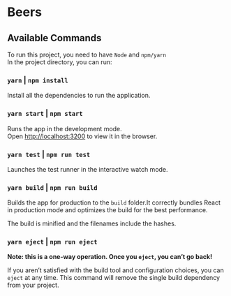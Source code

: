 # Beers

## Available Commands

To run this project, you need to have `Node` and `npm/yarn`  
In the project directory, you can run:

### `yarn` | `npm install`

Install all the dependencies to run the application.

### `yarn start` | `npm start`

Runs the app in the development mode.  
Open
[http://localhost:3200](http://localhost:3700) to view it in the browser.

### `yarn test` | `npm run test`

Launches the test runner in the interactive watch mode.

### `yarn build` | `npm run build`

Builds the app for production to the `build` folder.It correctly bundles
React in production mode and optimizes the build for the best performance.

The build is minified and the filenames include the hashes.

### `yarn eject` | `npm run eject`

**Note: this is a one-way operation. Once you `eject`, you can’t go back!**

If you aren’t satisfied with the build tool and configuration choices, you can
`eject` at any time. This command will remove the single build dependency from
your project.
